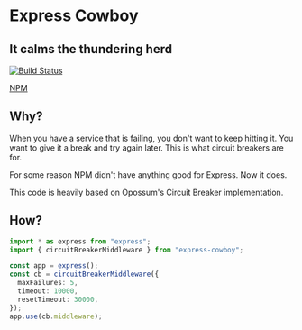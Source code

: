 # Express Cowboy

## It calms the thundering herd

[![Build Status](https://travis-ci.org/expressjs/circuitbreaker.svg?branch=master)](https://travis-ci.org/expressjs/circuitbreaker)

[NPM](https://www.npmjs.com/package/express-cowboy)

## Why?

When you have a service that is failing, you don't want to keep hitting it. You want to give it a break and try again later. This is what circuit breakers are for.

For some reason NPM didn't have anything good for Express. Now it does.

This code is heavily based on Opossum's Circuit Breaker implementation.

## How?

```typescript
import * as express from "express";
import { circuitBreakerMiddleware } from "express-cowboy";

const app = express();
const cb = circuitBreakerMiddleware({
  maxFailures: 5,
  timeout: 10000,
  resetTimeout: 30000,
});
app.use(cb.middleware);
```
